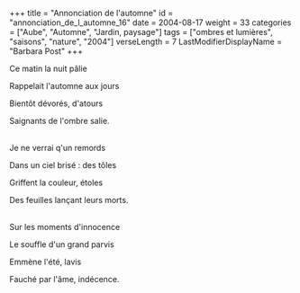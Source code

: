 +++
title = "Annonciation de l'automne"
id = "annonciation_de_l_automne_16"
date = 2004-08-17
weight = 33
categories = ["Aube", "Automne", "Jardin, paysage"]
tags = ["ombres et lumières", "saisons", "nature", "2004"]
verseLength = 7
LastModifierDisplayName = "Barbara Post"
+++

Ce matin la nuit pâlie

Rappelait l'automne aux jours

Bientôt dévorés, d'atours

Saignants de l'ombre salie.

 \
Je ne verrai q'un remords

Dans un ciel brisé : des tôles

Griffent la couleur, étoles

Des feuilles lançant leurs morts.

 \
Sur les moments d'innocence

Le souffle d'un grand parvis

Emmène l'été, lavis

Fauché par l'âme, indécence.
